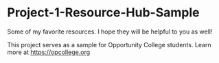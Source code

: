# Project-1-Resource-Hub-Sample
Some of my favorite resources. I hope they will be helpful to you as well!

This project serves as a sample for Opportunity College students. 
Learn more at https://opcollege.org